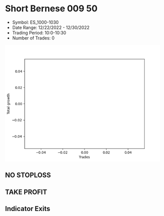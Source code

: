 # Short Bernese 009 50 
- Symbol: ES_1000-1030
- Date Range: 12/22/2022 - 12/30/2022
- Trading Period: 10:0-10:30
- Number of Trades: 0

![Plot](ShortBernese00950ES_1000-1030.png)
## NO STOPLOSS














## TAKE PROFIT











## Indicator Exits

